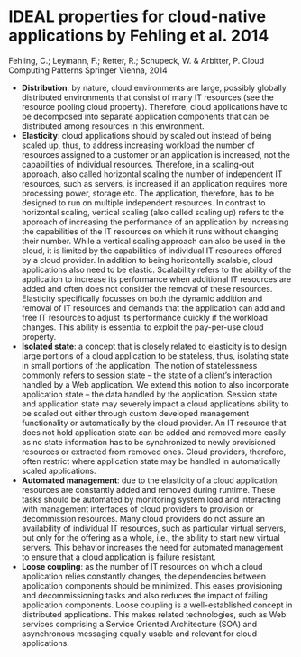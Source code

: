 # IDEAL properties for cloud-native applications by Fehling et al. 2014

Fehling, C.; Leymann, F.; Retter, R.; Schupeck, W. & Arbitter, P.
Cloud Computing Patterns 
Springer Vienna, 2014

*   **Distribution**: by nature, cloud environments are large, possibly globally distributed environments that consist of many IT resources (see the resource pooling cloud property). Therefore, cloud applications have to be decomposed into separate application components that can be distributed among resources in this environment.
*   **Elasticity**: cloud applications should by scaled out instead of being scaled up, thus, to address increasing workload the number of resources assigned to a customer or an application is increased, not the capabilities of individual resources. Therefore, in a scaling-out approach, also called horizontal scaling the number of independent IT resources, such as servers, is increased if an application requires more processing power, storage etc. The application, therefore, has to be designed to run on multiple independent resources. In contrast to horizontal scaling, vertical scaling (also called scaling up) refers to the approach of increasing the performance of an application by increasing the capabilities of the IT resources on which it runs without changing their number. While a vertical scaling approach can also be used in the cloud, it is limited by the capabilities of individual IT resources offered by a cloud provider. In addition to being horizontally scalable, cloud applications also need to be elastic. Scalability refers to the ability of the application to increase its performance when additional IT resources are added and often does not consider the removal of these resources. Elasticity specifically focusses on both the dynamic addition and removal of IT resources and demands that the application can add and free IT resources to adjust its performance quickly if the workload changes. This ability is essential to exploit the pay-per-use cloud property.
*   **Isolated state**: a concept that is closely related to elasticity is to design large portions of a cloud application to be stateless, thus, isolating state in small portions of the application. The notion of statelessness commonly refers to session state – the state of a client’s interaction handled by a Web application. We extend this notion to also incorporate application state – the data handled by the application. Session state and application state may severely impact a cloud applications ability to be scaled out either through custom developed management functionality or automatically by the cloud provider. An IT resource that does not hold application state can be added and removed more easily as no state information has to be synchronized to newly provisioned resources or extracted from removed ones. Cloud providers, therefore, often restrict where application state may be handled in automatically scaled applications.
*   **Automated management**: due to the elasticity of a cloud application, resources are constantly added and removed during runtime. These tasks should be automated by monitoring system load and interacting with management interfaces of cloud providers to provision or decommission resources. Many cloud providers do not assure an availability of individual IT resources, such as particular virtual servers, but only for the offering as a whole, i.e., the ability to start new virtual servers. This behavior increases the need for automated management to ensure that a cloud application is failure resistant.
*   **Loose coupling**: as the number of IT resources on which a cloud application relies constantly changes, the dependencies between application components should be minimized. This eases provisioning and decommissioning tasks and also reduces the impact of failing application components. Loose coupling is a well-established concept in distributed applications. This makes related technologies, such as Web services comprising a Service Oriented Architecture (SOA) and asynchronous messaging equally usable and relevant for cloud applications.
